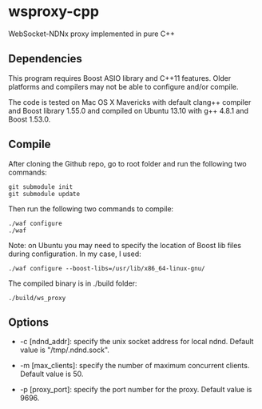 wsproxy-cpp
===========

WebSocket-NDNx proxy implemented in pure C++

Dependencies
------------

This program requires Boost ASIO library and C++11 features. Older platforms and compilers may not be able to configure and/or compile.

The code is tested on Mac OS X Mavericks with default clang++ compiler and Boost library 1.55.0 and compiled on Ubuntu 13.10 with g++ 4.8.1 and Boost 1.53.0.

Compile
-------

After cloning the Github repo, go to root folder and run the following two commands:

    git submodule init
    git submodule update

Then run the following two commands to compile:

    ./waf configure
    ./waf

Note: on Ubuntu you may need to specify the location of Boost lib files during configuration. In my case, I used:

    ./waf configure --boost-libs=/usr/lib/x86_64-linux-gnu/

The compiled binary is in ./build folder:

    ./build/ws_proxy

Options
-------

* -c [ndnd_addr]: specify the unix socket address for local ndnd. Default value is "/tmp/.ndnd.sock".

* -m [max_clients]: specify the number of maximum concurrent clients. Default value is 50.

* -p [proxy_port]: specify the port number for the proxy. Default value is 9696.
